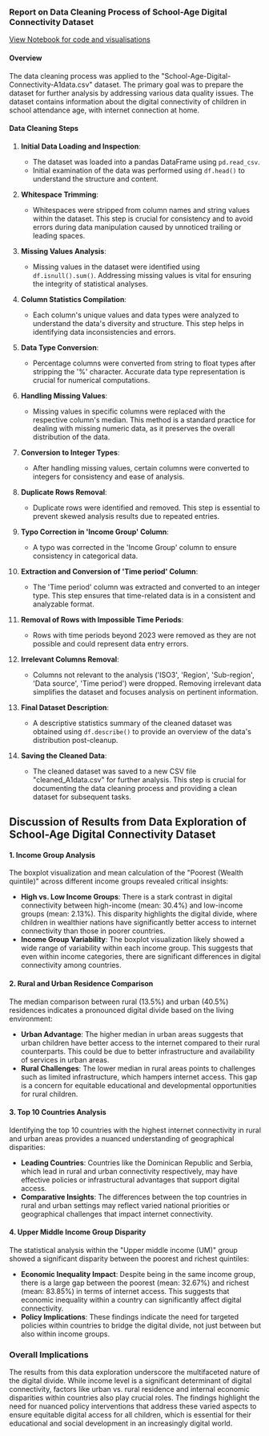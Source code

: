 ### Report on Data Cleaning Process of School-Age Digital Connectivity Dataset
[View Notebook for code and visualisations](https://github.com/prottayislive/eda-school-connectivity/blob/main/EDA_School-Digital-Connectivity.ipynb)
#### Overview
The data cleaning process was applied to the "School-Age-Digital-Connectivity-A1data.csv" dataset. The primary goal was to prepare the dataset for further analysis by addressing various data quality issues. The dataset contains information about the digital connectivity of children in school attendance age, with internet connection at home.

#### Data Cleaning Steps

1. **Initial Data Loading and Inspection**:
   - The dataset was loaded into a pandas DataFrame using `pd.read_csv`. 
   - Initial examination of the data was performed using `df.head()` to understand the structure and content.

2. **Whitespace Trimming**:
   - Whitespaces were stripped from column names and string values within the dataset. This step is crucial for consistency and to avoid errors during data manipulation caused by unnoticed trailing or leading spaces.

3. **Missing Values Analysis**:
   - Missing values in the dataset were identified using `df.isnull().sum()`. Addressing missing values is vital for ensuring the integrity of statistical analyses.

4. **Column Statistics Compilation**:
   - Each column's unique values and data types were analyzed to understand the data's diversity and structure. This step helps in identifying data inconsistencies and errors.

5. **Data Type Conversion**:
   - Percentage columns were converted from string to float types after stripping the '%' character. Accurate data type representation is crucial for numerical computations.

6. **Handling Missing Values**:
   - Missing values in specific columns were replaced with the respective column's median. This method is a standard practice for dealing with missing numeric data, as it preserves the overall distribution of the data.

7. **Conversion to Integer Types**:
   - After handling missing values, certain columns were converted to integers for consistency and ease of analysis.

8. **Duplicate Rows Removal**:
   - Duplicate rows were identified and removed. This step is essential to prevent skewed analysis results due to repeated entries.

9. **Typo Correction in 'Income Group' Column**:
   - A typo was corrected in the 'Income Group' column to ensure consistency in categorical data.

10. **Extraction and Conversion of 'Time period' Column**:
    - The 'Time period' column was extracted and converted to an integer type. This step ensures that time-related data is in a consistent and analyzable format.

11. **Removal of Rows with Impossible Time Periods**:
    - Rows with time periods beyond 2023 were removed as they are not possible and could represent data entry errors.

12. **Irrelevant Columns Removal**:
    - Columns not relevant to the analysis ('ISO3', 'Region', 'Sub-region', 'Data source', 'Time period') were dropped. Removing irrelevant data simplifies the dataset and focuses analysis on pertinent information.

13. **Final Dataset Description**:
    - A descriptive statistics summary of the cleaned dataset was obtained using `df.describe()` to provide an overview of the data's distribution post-cleanup.

14. **Saving the Cleaned Data**:
    - The cleaned dataset was saved to a new CSV file "cleaned_A1data.csv" for further analysis. This step is crucial for documenting the data cleaning process and providing a clean dataset for subsequent tasks.

## Discussion of Results from Data Exploration of School-Age Digital Connectivity Dataset

#### 1. Income Group Analysis
The boxplot visualization and mean calculation of the "Poorest (Wealth quintile)" across different income groups revealed critical insights:

- **High vs. Low Income Groups**: There is a stark contrast in digital connectivity between high-income (mean: 30.4%) and low-income groups (mean: 2.13%). This disparity highlights the digital divide, where children in wealthier nations have significantly better access to internet connectivity than those in poorer countries.
- **Income Group Variability**: The boxplot visualization likely showed a wide range of variability within each income group. This suggests that even within income categories, there are significant differences in digital connectivity among countries.

#### 2. Rural and Urban Residence Comparison
The median comparison between rural (13.5%) and urban (40.5%) residences indicates a pronounced digital divide based on the living environment:

- **Urban Advantage**: The higher median in urban areas suggests that urban children have better access to the internet compared to their rural counterparts. This could be due to better infrastructure and availability of services in urban areas.
- **Rural Challenges**: The lower median in rural areas points to challenges such as limited infrastructure, which hampers internet access. This gap is a concern for equitable educational and developmental opportunities for rural children.

#### 3. Top 10 Countries Analysis
Identifying the top 10 countries with the highest internet connectivity in rural and urban areas provides a nuanced understanding of geographical disparities:

- **Leading Countries**: Countries like the Dominican Republic and Serbia, which lead in rural and urban connectivity respectively, may have effective policies or infrastructural advantages that support digital access.
- **Comparative Insights**: The differences between the top countries in rural and urban settings may reflect varied national priorities or geographical challenges that impact internet connectivity.

#### 4. Upper Middle Income Group Disparity
The statistical analysis within the "Upper middle income (UM)" group showed a significant disparity between the poorest and richest quintiles:

- **Economic Inequality Impact**: Despite being in the same income group, there is a large gap between the poorest (mean: 32.67%) and richest (mean: 83.85%) in terms of internet access. This suggests that economic inequality within a country can significantly affect digital connectivity.
- **Policy Implications**: These findings indicate the need for targeted policies within countries to bridge the digital divide, not just between but also within income groups.

### Overall Implications
The results from this data exploration underscore the multifaceted nature of the digital divide. While income level is a significant determinant of digital connectivity, factors like urban vs. rural residence and internal economic disparities within countries also play crucial roles. The findings highlight the need for nuanced policy interventions that address these varied aspects to ensure equitable digital access for all children, which is essential for their educational and social development in an increasingly digital world.
